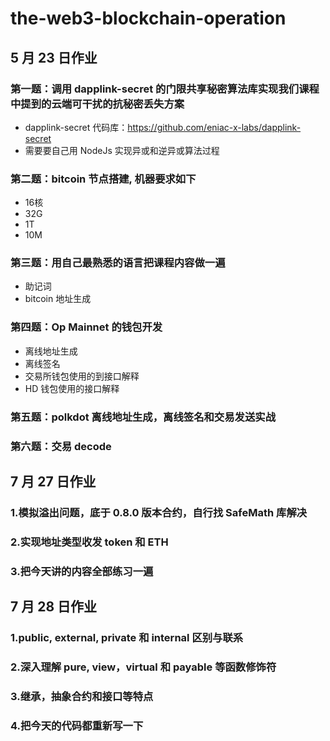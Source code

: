 # the-web3-blockchain-operation

## 5 月 23 日作业

### 第一题：调用 dapplink-secret 的门限共享秘密算法库实现我们课程中提到的云端可干扰的抗秘密丢失方案

- dapplink-secret 代码库：https://github.com/eniac-x-labs/dapplink-secret
- 需要要自己用 NodeJs 实现异或和逆异或算法过程

### 第二题：bitcoin 节点搭建, 机器要求如下

- 16核
- 32G
- 1T
- 10M

  
### 第三题：用自己最熟悉的语言把课程内容做一遍

- 助记词
- bitcoin 地址生成

### 第四题：Op Mainnet 的钱包开发

- 离线地址生成
- 离线签名
- 交易所钱包使用的到接口解释
- HD 钱包使用的接口解释



### 第五题：polkdot 离线地址生成，离线签名和交易发送实战


### 第六题：交易 decode 



## 7 月 27 日作业


### 1.模拟溢出问题，底于 0.8.0 版本合约，自行找 SafeMath 库解决

### 2.实现地址类型收发 token 和 ETH 


### 3.把今天讲的内容全部练习一遍


## 7 月 28 日作业


### 1.public, external, private 和 internal 区别与联系

### 2.深入理解 pure, view，virtual 和 payable 等函数修饰符

### 3.继承，抽象合约和接口等特点

### 4.把今天的代码都重新写一下




